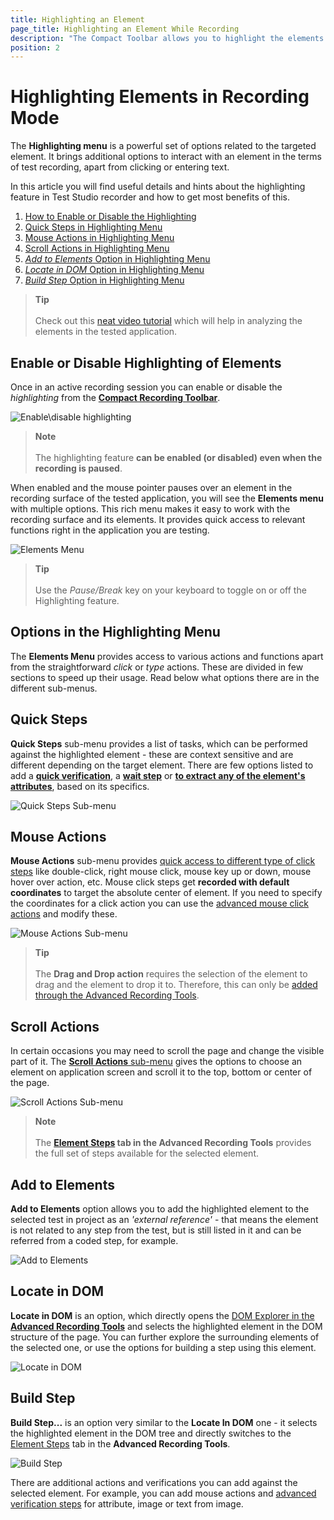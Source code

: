 ```yaml
---
title: Highlighting an Element
page_title: Highlighting an Element While Recording
description: "The Compact Toolbar allows you to highlight the elements on page. Highlight elements in WPF app. Use the options from Elements menu for the specific element. How to add an element in project without recording a step for it. How to check where in the DOM is certain element on page"
position: 2
---
```

# Highlighting Elements in Recording Mode

The __Highlighting menu__ is a powerful set of options related to the targeted element. It brings additional options to interact with an element in the terms of test recording, apart from clicking or entering text.

In this article you will find useful details and hints about the highlighting feature in Test Studio recorder and how to get most benefits of this.

1. [How to Enable or Disable the Highlighting](#enable-or-disable-highlighting-of-elements)
1. [Quick Steps in Highlighting Menu](#quick-steps)
1. [Mouse Actions in Highlighting Menu](#mouse-actions)
1. [Scroll Actions in Highlighting Menu](#scroll-actions)
1. [_Add to Elements_ Option in Highlighting Menu](#add-to-elements)
1. [_Locate in DOM_ Option in Highlighting Menu](#locate-in-dom)
1. [_Build Step_ Option in Highlighting Menu](#build-step)

> **Tip**
> <br>
> <br>
> Check out this <a href="https://www.youtube.com/watch?v=dIiXjwsPUtA&list=PLvmaC-XMqeBa7evdakaPkd_kctAJRm85h&index=4">neat video tutorial</a> which will help in analyzing the elements in the tested application.

## Enable or Disable Highlighting of Elements

Once in an active recording session you can enable or disable the _highlighting_ from the <a href="/features/recorder/compact-recording-toolbar" target="_blank">**Compact Recording Toolbar**</a>.

![Enable\disable highlighting](/img/automated-tests/recording/highlighting/fig1.png)

> **Note**
> <br>
> <br>
> The highlighting feature __can be enabled (or disabled) even when the recording is paused__.

When enabled and the mouse pointer pauses over an element in the recording surface of the tested application, you will see the __Elements menu__ with multiple options. This rich menu makes it easy to work with the recording surface and its elements. It provides quick access to relevant functions right in the application you are testing.

![Elements Menu](/img/automated-tests/recording/highlighting/fig2.png)

> **Tip**
> <br>
> <br>
> Use the *Pause/Break* key on your keyboard to toggle on or off the Highlighting feature.

## __Options in the Highlighting Menu__

The __Elements Menu__ provides access to various actions and functions apart from the straightforward _click_ or _type_ actions. These are divided in few sections to speed up their usage. Read below what options there are in the different sub-menus.

## Quick Steps

__Quick Steps__ sub-menu provides a list of tasks, which can be performed against the highlighted element - these are context sensitive and are different depending on the target element. There are few options listed to add a <a href="/features/recorder/advanced-recording-tools/element-steps/verifications/quick-verification" target="_blank">__quick verification__</a>, a <a href="/features/recorder/advanced-recording-tools/element-steps/verifications/wait" target="_blank">__wait step__</a> or <a href="/features/recorder/advanced-recording-tools/element-steps/verifications/extraction" target="_blank">__to extract any of the element's attributes__</a>, based on its specifics.

![Quick Steps Sub-menu](/img/automated-tests/recording/highlighting/fig4.png)

## Mouse Actions

__Mouse Actions__ sub-menu provides <a href="/features/recorder/highlighting-menu/mouse-actions" target="_blank">quick access to different type of click steps</a> like double-click, right mouse click, mouse key up or down, mouse hover over action, etc. Mouse click steps get __recorded with default coordinates__ to target the absolute center of element. If you need to specify the coordinates for a click action you can use the <a href="/features/recorder/advanced-recording-tools/element-steps/actions/adv-mouse-actions#specify-the-click-location" target="_blank">advanced mouse click actions</a> and modify these.  

![Mouse Actions Sub-menu](/img/automated-tests/recording/highlighting/fig5.png)

> **Tip**
> <br>
> <br>
> The __Drag and Drop action__ requires the selection of the element to drag and the element to drop it to. Therefore, this can only be <a href="/features/recorder/advanced-recording-tools/element-steps/actions/drag-and-drop" target="_blank">added through the Advanced Recording Tools</a>.

## Scroll Actions

In certain occasions you may need to scroll the page and change the visible part of it. The <a href="/features/recorder/highlighting-menu/scroll-actions" target="_blank">__Scroll Actions__ sub-menu</a> gives the options to choose an element on application screen and scroll it to the top, bottom or center of the page.

![Scroll Actions Sub-menu](/img/automated-tests/recording/highlighting/fig6.png)

> **Note**
> <br>
> <br>
> The __<a href="/features/recorder/advanced-recording-tools/element-steps/steps-overview" target="_blank">Element Steps</a> tab in the Advanced Recording Tools__ provides the full set of steps available for the selected element. 

## Add to Elements

**Add to Elements** option allows you to add the highlighted element to the selected test in project as an _'external reference'_ - that means the element is not related to any step from the test, but is still listed in it and can be referred from a coded step, for example.

![Add to Elements][5]

## Locate in DOM

**Locate in DOM** is an option, which directly opens the <a href="/features/recorder/advanced-recording-tools/dom-explorer" target="_blank">DOM Explorer in the __Advanced Recording Tools__</a> and selects the highlighted element in the DOM structure of the page. You can further explore the surrounding elements of the selected one, or use the options for building a step using this element.

![Locate in DOM][6]

## Build Step

**Build Step...** is an option very similar to the __Locate In DOM__ one - it selects the highlighted element in the DOM tree and directly switches to the <a href="/features/recorder/advanced-recording-tools/element-steps/steps-overview" target="_blank">Element Steps</a> tab in the __Advanced Recording Tools__.

![Build Step][7]

There are additional actions and verifications you can add against the selected element. For example, you can add mouse actions and <a href="/features/recorder/advanced-recording-tools/element-steps/verifications/advanced-verification" target="_blank">advanced verification steps</a> for attribute, image or text from image.





[5]: /img/features/recorder/compact-recording-toolbar/fig5.png
[6]: /img/features/recorder/compact-recording-toolbar/fig6.png
[7]: /img/features/recorder/compact-recording-toolbar/fig7.png
